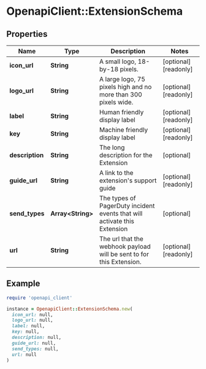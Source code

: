 # OpenapiClient::ExtensionSchema

## Properties

| Name | Type | Description | Notes |
| ---- | ---- | ----------- | ----- |
| **icon_url** | **String** | A small logo, 18-by-18 pixels. | [optional][readonly] |
| **logo_url** | **String** | A large logo, 75 pixels high and no more than 300 pixels wide. | [optional][readonly] |
| **label** | **String** | Human friendly display label | [optional][readonly] |
| **key** | **String** | Machine friendly display label | [optional][readonly] |
| **description** | **String** | The long description for the Extension | [optional] |
| **guide_url** | **String** | A link to the extension&#39;s support guide | [optional][readonly] |
| **send_types** | **Array&lt;String&gt;** | The types of PagerDuty incident events that will activate this Extension | [optional] |
| **url** | **String** | The url that the webhook payload will be sent to for this Extension. | [optional][readonly] |

## Example

```ruby
require 'openapi_client'

instance = OpenapiClient::ExtensionSchema.new(
  icon_url: null,
  logo_url: null,
  label: null,
  key: null,
  description: null,
  guide_url: null,
  send_types: null,
  url: null
)
```

